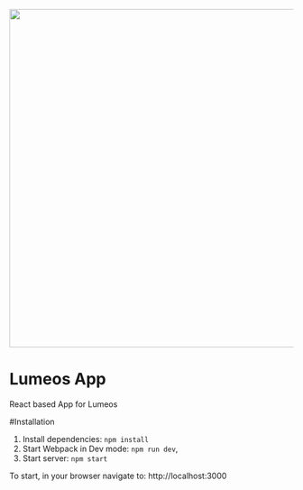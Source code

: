 <p align="center">
<img src="/doc/lumeos-logo.png" width="600">
</p>

# Lumeos App
React based App for Lumeos

#Installation
1. Install dependencies: `npm install`
2. Start Webpack in Dev mode: `npm run dev`,
3. Start server: `npm start`

To start, in your browser navigate to: http://localhost:3000
